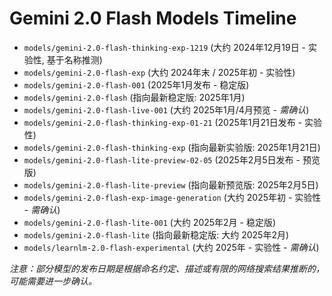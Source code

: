 # Gemini 2.0 Flash Models Timeline

*   `models/gemini-2.0-flash-thinking-exp-1219` (大约 2024年12月19日 - 实验性, 基于名称推测)
*   `models/gemini-2.0-flash-exp` (大约 2024年末 / 2025年初 - 实验性)
*   `models/gemini-2.0-flash-001` (2025年1月发布 - 稳定版)
*   `models/gemini-2.0-flash` (指向最新稳定版: 2025年1月)
*   `models/gemini-2.0-flash-live-001` (大约 2025年1月/4月预览 - *需确认*)
*   `models/gemini-2.0-flash-thinking-exp-01-21` (2025年1月21日发布 - 实验性)
*   `models/gemini-2.0-flash-thinking-exp` (指向最新实验版: 2025年1月21日)
*   `models/gemini-2.0-flash-lite-preview-02-05` (2025年2月5日发布 - 预览版)
*   `models/gemini-2.0-flash-lite-preview` (指向最新预览版: 2025年2月5日)
*   `models/gemini-2.0-flash-exp-image-generation` (大约 2025年初 - 实验性 - *需确认*)
*   `models/gemini-2.0-flash-lite-001` (大约 2025年2月 - 稳定版)
*   `models/gemini-2.0-flash-lite` (指向最新稳定版: 大约 2025年2月)
*   `models/learnlm-2.0-flash-experimental` (大约 2025年 - 实验性 - *需确认*)

*注意：部分模型的发布日期是根据命名约定、描述或有限的网络搜索结果推断的，可能需要进一步确认。* 
